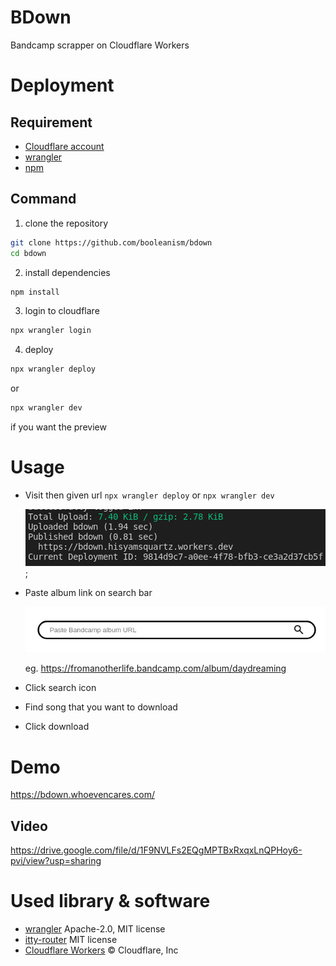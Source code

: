 # BDown
Bandcamp scrapper on Cloudflare Workers

# Deployment
## Requirement
- [Cloudflare account](https://developers.cloudflare.com/workers/)
- [wrangler](https://developers.cloudflare.com/workers/wrangler/)
- [npm](https://www.npmjs.com/)

## Command
1. clone the repository
```sh
git clone https://github.com/booleanism/bdown
cd bdown
```
2. install dependencies
```sh
npm install
```
3. login to cloudflare
```sh
npx wrangler login
```
4. deploy
```sh
npx wrangler deploy
```
or 
```sh
npx wrangler dev
```
if you want the preview

# Usage
- Visit then given url `npx wrangler deploy` or `npx wrangler dev`

    ![url](./resources/url.png);

- Paste album link on search bar

    ![seach bar](./resources/search_bar.png)

    eg. https://fromanotherlife.bandcamp.com/album/daydreaming

- Click search icon
- Find song that you want to download
- Click download

# Demo
https://bdown.whoevencares.com/

## Video
https://drive.google.com/file/d/1F9NVLFs2EQgMPTBxRxqxLnQPHoy6-pvi/view?usp=sharing

# Used library & software
- [wrangler](https://github.com/cloudflare/workers-sdk) Apache-2.0, MIT license
- [itty-router](https://github.com/kwhitley/itty-router) MIT license
- [Cloudflare Workers](https://workers.cloudflare.com/) © Cloudflare, Inc
